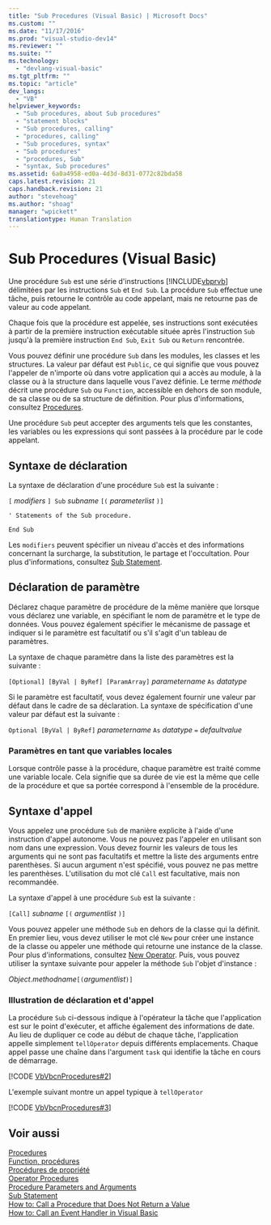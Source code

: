 ```yaml
---
title: "Sub Procedures (Visual Basic) | Microsoft Docs"
ms.custom: ""
ms.date: "11/17/2016"
ms.prod: "visual-studio-dev14"
ms.reviewer: ""
ms.suite: ""
ms.technology: 
  - "devlang-visual-basic"
ms.tgt_pltfrm: ""
ms.topic: "article"
dev_langs: 
  - "VB"
helpviewer_keywords: 
  - "Sub procedures, about Sub procedures"
  - "statement blocks"
  - "Sub procedures, calling"
  - "procedures, calling"
  - "Sub procedures, syntax"
  - "Sub procedures"
  - "procedures, Sub"
  - "syntax, Sub procedures"
ms.assetid: 6a0a4958-ed0a-4d3d-8d31-0772c82bda58
caps.latest.revision: 21
caps.handback.revision: 21
author: "stevehoag"
ms.author: "shoag"
manager: "wpickett"
translationtype: Human Translation
---
```

# Sub Procedures (Visual Basic)
Une procédure `Sub` est une série d'instructions [!INCLUDE[vbprvb](../../../../csharp/programming-guide/concepts/linq/includes/vbprvb_md.md)] délimitées par les instructions `Sub` et `End Sub`.  La procédure `Sub` effectue une tâche, puis retourne le contrôle au code appelant, mais ne retourne pas de valeur au code appelant.  
  
 Chaque fois que la procédure est appelée, ses instructions sont exécutées à partir de la première instruction exécutable située après l'instruction `Sub` jusqu'à la première instruction `End Sub`, `Exit Sub` ou `Return` rencontrée.  
  
 Vous pouvez définir une procédure `Sub` dans les modules, les classes et les structures.  La valeur par défaut est `Public`, ce qui signifie que vous pouvez l'appeler de n'importe où dans votre application qui a accès au module, à la classe ou à la structure dans laquelle vous l'avez définie.  Le terme *méthode* décrit une procédure `Sub` ou `Function`, accessible en dehors de son module, de sa classe ou de sa structure de définition.  Pour plus d'informations, consultez [Procedures](../../../../visual-basic/programming-guide/language-features/procedures/index.md).  
  
 Une procédure `Sub` peut accepter des arguments tels que les constantes, les variables ou les expressions qui sont passées à la procédure par le code appelant.  
  
## Syntaxe de déclaration  
 La syntaxe de déclaration d'une procédure `Sub` est la suivante :  
  
 `[` *modifiers* `] Sub`  *subname* `[(` *parameterlist* `)]`  
  
 `' Statements of the Sub procedure.`  
  
 `End Sub`  
  
 Les `modifiers` peuvent spécifier un niveau d'accès et des informations concernant la surcharge, la substitution, le partage et l'occultation.  Pour plus d'informations, consultez [Sub Statement](../../../../visual-basic/language-reference/statements/sub-statement.md).  
  
## Déclaration de paramètre  
 Déclarez chaque paramètre de procédure de la même manière que lorsque vous déclarez une variable, en spécifiant le nom de paramètre et le type de données.  Vous pouvez également spécifier le mécanisme de passage et indiquer si le paramètre est facultatif ou s'il s'agit d'un tableau de paramètres.  
  
 La syntaxe de chaque paramètre dans la liste des paramètres est la suivante :  
  
 `[Optional] [ByVal | ByRef] [ParamArray]`  *parametername*  `As`  *datatype*  
  
 Si le paramètre est facultatif, vous devez également fournir une valeur par défaut dans le cadre de sa déclaration.  La syntaxe de spécification d'une valeur par défaut est la suivante :  
  
 `Optional [ByVal | ByRef]`  *parametername*  `As`  *datatype*  `=`  *defaultvalue*  
  
### Paramètres en tant que variables locales  
 Lorsque contrôle passe à la procédure, chaque paramètre est traité comme une variable locale.  Cela signifie que sa durée de vie est la même que celle de la procédure et que sa portée correspond à l'ensemble de la procédure.  
  
## Syntaxe d'appel  
 Vous appelez une procédure `Sub` de manière explicite à l'aide d'une instruction d'appel autonome.  Vous ne pouvez pas l'appeler en utilisant son nom dans une expression.  Vous devez fournir les valeurs de tous les arguments qui ne sont pas facultatifs et mettre la liste des arguments entre parenthèses.  Si aucun argument n'est spécifié, vous pouvez ne pas mettre les parenthèses.  L'utilisation du mot clé `Call` est facultative, mais non recommandée.  
  
 La syntaxe d'appel à une procédure `Sub` est la suivante :  
  
 `[Call]`  *subname* `[(` *argumentlist* `)]`  
  
 Vous pouvez appeler une méthode `Sub` en dehors de la classe qui la définit.  En premier lieu, vous devez utiliser le mot clé `New` pour créer une instance de la classe ou appeler une méthode qui retourne une instance de la classe.  Pour plus d'informations, consultez [New Operator](../../../../visual-basic/language-reference/operators/new-operator.md).  Puis, vous pouvez utiliser la syntaxe suivante pour appeler la méthode `Sub` l'objet d'instance :  
  
 *Object*.*methodname*`[(`*argumentlist*`)]`  
  
### Illustration de déclaration et d'appel  
 La procédure `Sub` ci\-dessous indique à l'opérateur la tâche que l'application est sur le point d'exécuter, et affiche également des informations de date.  Au lieu de dupliquer ce code au début de chaque tâche, l'application appelle simplement  `tellOperator`  depuis différents emplacements.  Chaque appel passe une chaîne dans l'argument  `task`  qui identifie la tâche en cours de démarrage.  
  
 [!CODE [VbVbcnProcedures#2](../CodeSnippet/VS_Snippets_VBCSharp/VbVbcnProcedures#2)]  
  
 L'exemple suivant montre un appel typique à  `tellOperator`  
  
 [!CODE [VbVbcnProcedures#3](../CodeSnippet/VS_Snippets_VBCSharp/VbVbcnProcedures#3)]  
  
## Voir aussi  
 [Procedures](../../../../visual-basic/programming-guide/language-features/procedures/index.md)   
 [Function, procédures](../../../../visual-basic/programming-guide/language-features/procedures/function-procedures.md)   
 [Procédures de propriété](../../../../visual-basic/programming-guide/language-features/procedures/property-procedures.md)   
 [Operator Procedures](../../../../visual-basic/programming-guide/language-features/procedures/operator-procedures.md)   
 [Procedure Parameters and Arguments](../../../../visual-basic/programming-guide/language-features/procedures/procedure-parameters-and-arguments.md)   
 [Sub Statement](../../../../visual-basic/language-reference/statements/sub-statement.md)   
 [How to: Call a Procedure that Does Not Return a Value](../../../../visual-basic/programming-guide/language-features/procedures/how-to-call-a-procedure-that-does-not-return-a-value.md)   
 [How to: Call an Event Handler in Visual Basic](../../../../visual-basic/programming-guide/language-features/procedures/how-to-call-an-event-handler.md)